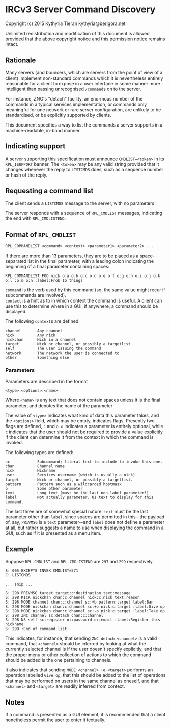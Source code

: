 # IRCv3 Server Command Discovery

Copyright (c) 2015 Kythyria Tieran <kythyria@berigora.net>

Unlimited redistribution and modification of this document is allowed
provided that the above copyright notice and this permission notice
remains intact.

## Rationale

Many servers (and bouncers, which are servers from the point of view of a
client) implement non-standard commands which it is nevertheless entirely
reasonable for a client to expose in a user interface in some manner more
intelligent than passing unrecognised `/command`s on to the server.

For instance, ZNC's "detach" facility, an enormous number of the commands
in a typical services implementation, or commands only meaningful for one
network or rare server configuration, are unlikely to be standardised, or
be explicitly supported by clients.

This document specifies a way to list the commands a server supports in a
machine-readable, in-band manner.

## Indicating support

A server supporting this specification must announce `CMDLIST=<token>` in
its `RPL_ISUPPORT` banner. The `<token>` may be any valid string provided
that it changes whenever the reply to `LISTCMDS` does, such as a sequence
number or hash of the reply.

## Requesting a command list

The client sends a `LISTCMDS` message to the server, with no parameters.

The server responds with a sequence of `RPL_CMDLIST` messages, indicating
the end with `RPL_CMDLISTEND`.

## Format of `RPL_CMDLIST`

```
RPL_COMMANDLIST <command> <context> <parameter1> <parameter2> ...
```

If there are more than 13 parameters, they are to be placed as a space-separated
list in the final parameter, with a leading colon indicating the beginning of a
final parameter containing spaces:
```
RPL_COMMANDLIST FOO nick o:a o:b o:c o:d o:e o:f o:g o:h o:i o:j o:k o:l :o:m o:n :label:Frob 15 things
```

`command` is the verb used by this command (so, the same value might recur
if subcommands are involved).  
`context` is a hint as to in which context the command is useful. A client
can use this to determine where in a GUI, if anywhere, a command should be
displayed.

The following `context`s are defined:
```
channel     | Any channel
nick        | Any nick
nickchan    | Nick in a channel
target      | Nick or channel, or possibly a targetlist
self        | The user issuing the command
hetwork     | The network the user is connected to
other       | Something else
```

### Parameters
Parameters are described in the format
```
<type>:<options>:<name>
```
Where `<name>` is any text that does not contain spaces unless it is the final
parameter, and denotes the name of the parameter

The value of `<type>` indicates what kind of data this parameter takes, and the
`<options>` field, which may be empty, indicates flags. Presently two flags are
defined, `c` and `o`. `o` indicates a parameter is entirely optional, while `c`
indicates that the user should not be required to provide a value explicitly if
the client can determine it from the context in which the command is invoked.

The following types are defined:
```
sc          | Subcommand; literal text to include to invoke this one.
chan        | Channel name
nick        | Nickname
user        | Services username (which is usually a nick)
target      | Nick or channel, or possibly a targetlist.
pattern     | Pattern such as a wildcarded hostmask
o           | Some other parameter
text        | Long text (must be the last non-label parameter!)
label       | Not actually parameter. UI text to display for this command.
```

The last three are of somewhat special nature: `text` must be the last parameter
other than `label`, since spaces are permitted in this--the payload of, say,
`PRIVMSG` is a `text` parameter--and `label` does not define a parameter at all,
but rather suggests a name to use when displaying the command in a GUI, such as
if it is presented as a menu item.

## Example
Suppose `RPL_CMDLIST` and `RPL_CMDLISTEND` are `297` and `299` respectively.
```
S: 005 EXCEPTS INVEX CMDLIST=571
C: LISTCMDS

... snip ...

S: 298 PRIVMSG target target:c:destination text:message
S: 298 KICK nickchan chan:c:channel nick:c:nick text:reason
S: 298 MODE channel chan:c:channel sc:+b pattern:target label:Ban
S: 298 MODE nickchan chan:c:channel sc:+o nick:c:target :label:Give op
S: 298 MODE nickchan chan:c:channel sc:-o nick:c:target :label:Take op
S: 298 ZNC channel sc:detach chan:c:channel
S: 298 NS self sc:register o::password o::email :label:Register this nickname
S: 299 :End of command list.
```

This indicates, for instance, that sending `ZNC detach <channel>` is a valid
command, that `<channel>` should be inferred by looking at what the currently
selected channel is if the user doesn't specify explicitly, and that the proper
menu or other collection of actions to which the command should be added is the
one pertaining to channels.

It also indicates that sending `MODE <channel> +o <target>` performs an operation
labelled `Give op`, that this should be added to the list of operations that may
be performed on users in the same channel as oneself, and that `<channel>` and
`<target>` are readily inferred from context.

## Notes
If a command is presented as a GUI element, it is recommended that a client
nonetheless permit the user to enter it textually. 
